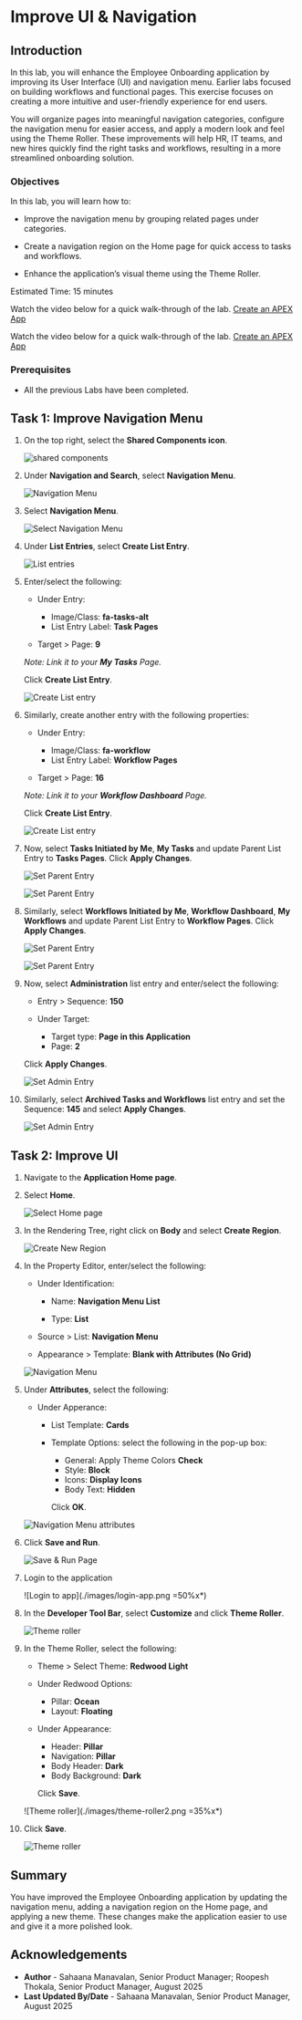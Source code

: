 # Improve UI & Navigation

## Introduction

In this lab, you will enhance the Employee Onboarding application by improving its User Interface (UI) and navigation menu. Earlier labs focused on building workflows and functional pages. This exercise focuses on creating a more intuitive and user-friendly experience for end users.

You will organize pages into meaningful navigation categories, configure the navigation menu for easier access, and apply a modern look and feel using the Theme Roller. These improvements will help HR, IT teams, and new hires quickly find the right tasks and workflows, resulting in a more streamlined onboarding solution.

### Objectives

In this lab, you will learn how to:

- Improve the navigation menu by grouping related pages under categories.

- Create a navigation region on the Home page for quick access to tasks and workflows.

- Enhance the application’s visual theme using the Theme Roller.

Estimated Time: 15 minutes

Watch the video below for a quick walk-through of the lab.
[Create an APEX App](videohub:1_azqkt25u)

Watch the video below for a quick walk-through of the lab.
[Create an APEX App](videohub:1_azqkt25u)

### Prerequisites

- All the previous Labs have been completed.

## Task 1: Improve Navigation Menu

1. On the top right, select the **Shared Components icon**.

    ![shared components](./images/shared-comps.png " ")

2. Under **Navigation and Search**, select **Navigation Menu**.

    ![Navigation Menu](./images/doc-nav-menu.png " ")

3. Select **Navigation Menu**.

    ![Select Navigation Menu](./images/docnav-menu1.png " ")

4. Under **List Entries**, select **Create List Entry**.

    ![List entries](./images/doc-create-list.png " ")

5. Enter/select the following:

    - Under Entry:

        - Image/Class: **fa-tasks-alt**
        - List Entry Label: **Task Pages**

    - Target > Page: **9**

    *Note: Link it to your **My Tasks** Page.*

    Click **Create List Entry**.

    ![Create List entry](./images/my-tasks.png " ")

6. Similarly, create another entry with the following properties:

    - Under Entry:

        - Image/Class: **fa-workflow**
        - List Entry Label: **Workflow Pages**

    - Target > Page: **16**

    *Note: Link it to your **Workflow Dashboard** Page.*

    Click **Create List Entry**.

    ![Create List entry](./images/my-wf.png " ")

7. Now, select **Tasks Initiated by Me**, **My Tasks** and update Parent List Entry to **Tasks Pages**. Click **Apply Changes**.

    ![Set Parent Entry](./images/doc-pat.png " ")

    ![Set Parent Entry](./images/doc-parents.png " ")

8. Similarly, select  **Workflows Initiated by Me**, **Workflow Dashboard**, **My Workflows** and update Parent List Entry to **Workflow Pages**. Click **Apply Changes**.

    ![Set Parent Entry](./images/doc-pat1.png " ")

    ![Set Parent Entry](./images/doc-parent1.png " ")

9. Now, select **Administration** list entry and enter/select the following:

    - Entry > Sequence: **150**

    - Under Target:

        - Target type: **Page in this Application**
        - Page: **2**

    Click **Apply Changes**.

    ![Set Admin Entry](./images/admin2.png " ")

10. Similarly, select **Archived Tasks and Workflows** list entry and set the Sequence: **145** and select **Apply Changes**.

    ![Set Admin Entry](./images/archived-tasks.png " ")

## Task 2: Improve UI

1. Navigate to the **Application Home page**.

2. Select **Home**.

    ![Select Home page](./images/home-page.png " ")

3. In the Rendering Tree, right click on **Body** and select **Create Region**.

    ![Create New Region](./images/create-nav-region.png " ")

4. In the Property Editor, enter/select the following:

    - Under Identification:

        - Name: **Navigation Menu List**

        - Type: **List**

    - Source > List: **Navigation Menu**

    - Appearance > Template: **Blank with Attributes (No Grid)**

    ![Navigation Menu](./images/nav-props.png " ")

5. Under **Attributes**, select the following:

    - Under Apperance:

        - List Template: **Cards**

        - Template Options: select the following in the pop-up box:

            - General: Apply Theme Colors **Check**
            - Style: **Block**
            - Icons: **Display Icons**
            - Body Text: **Hidden**

            Click **OK**.

    ![Navigation Menu attributes](./images/nav-props2.png " ")

6. Click **Save and Run**.

    ![Save & Run Page](./images/run-page.png " ")

7. Login to the application

    ![Login to app](./images/login-app.png =50%x*)

8. In the **Developer Tool Bar**, select **Customize** and click **Theme Roller**.

    ![Theme roller](./images/theme-roller.png " ")

9. In the Theme Roller, select the following:

    - Theme > Select Theme: **Redwood Light**

    - Under Redwood Options:
        - Pillar: **Ocean**
        - Layout: **Floating**

    - Under Appearance:
        - Header: **Pillar**
        - Navigation: **Pillar**
        - Body Header: **Dark**
        - Body Background: **Dark**

        Click **Save**.

    ![Theme roller](./images/theme-roller2.png =35%x*)

10. Click **Save**.

    ![Theme roller](./images/theme-roller3.png " ")

## Summary

You have improved the Employee Onboarding application by updating the navigation menu, adding a navigation region on the Home page, and applying a new theme. These changes make the application easier to use and give it a more polished look.

## Acknowledgements

- **Author** - Sahaana Manavalan, Senior Product Manager; Roopesh Thokala, Senior Product Manager, August 2025
- **Last Updated By/Date** - Sahaana Manavalan, Senior Product Manager, August 2025
